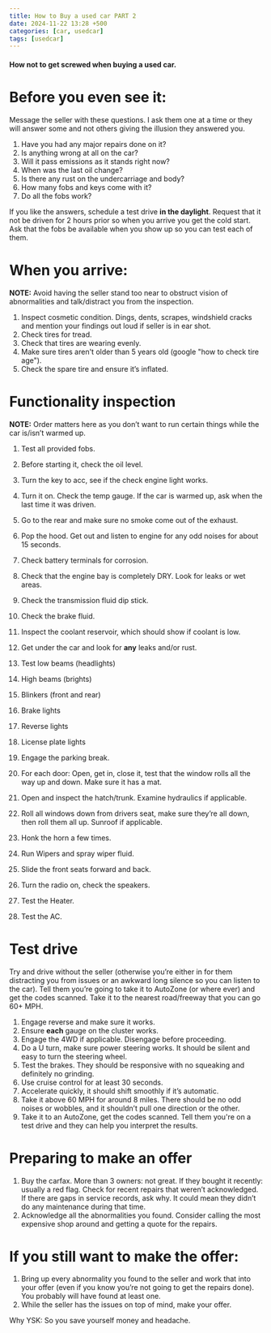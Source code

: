 ```yaml
---
title: How to Buy a used car PART 2
date: 2024-11-22 13:28 +500
categories: [car, usedcar]
tags: [usedcar]
---
```


#### How not to get screwed when buying a used car.

# Before you even see it:

Message the seller with these questions. I ask them one at a time or they will answer some and not others giving the illusion they answered you.

1.  Have you had any major repairs done on it?
2.  Is anything wrong at all on the car?
3.  Will it pass emissions as it stands right now?
4.  When was the last oil change?
5.  Is there any rust on the undercarriage and body?
6.  How many fobs and keys come with it?
7.  Do all the fobs work?

If you like the answers, schedule a test drive **in the daylight**. Request that it not be driven for 2 hours prior so when you arrive you get the cold start. Ask that the fobs be available when you show up so you can test each of them.

# When you arrive:

**NOTE:** Avoid having the seller stand too near to obstruct vision of abnormalities and talk/distract you from the inspection.

1.  Inspect cosmetic condition. Dings, dents, scrapes, windshield cracks and mention your findings out loud if seller is in ear shot.
2.  Check tires for tread.
3.  Check that tires are wearing evenly.
4.  Make sure tires aren't older than 5 years old (google "how to check tire age").
5.  Check the spare tire and ensure it’s inflated.

# Functionality inspection

**NOTE:** Order matters here as you don’t want to run certain things while the car is/isn’t warmed up.

1.  Test all provided fobs.
2.  Before starting it, check the oil level.
3.  Turn the key to acc, see if the check engine light works.
4.  Turn it on. Check the temp gauge. If the car is warmed up, ask when the last time it was driven.
5.  Go to the rear and make sure no smoke come out of the exhaust.
6.  Pop the hood. Get out and listen to engine for any odd noises for about 15 seconds.
7.  Check battery terminals for corrosion.
8.  Check that the engine bay is completely DRY. Look for leaks or wet areas.
9.  Check the transmission fluid dip stick.
10. Check the brake fluid.

11. Inspect the coolant reservoir, which should show if coolant is low.

12. Get under the car and look for **any** leaks and/or rust.

13. Test low beams (headlights)

14. High beams (brights)

15. Blinkers (front and rear)

16. Brake lights

17. Reverse lights

18. License plate lights

19. Engage the parking break.

20. For each door: Open, get in, close it, test that the window rolls all the way up and down. Make sure it has a mat.

21. Open and inspect the hatch/trunk. Examine hydraulics if applicable.

22. Roll all windows down from drivers seat, make sure they’re all down, then roll them all up. Sunroof if applicable.

23. Honk the horn a few times.

24. Run Wipers and spray wiper fluid.

25. Slide the front seats forward and back.

26. Turn the radio on, check the speakers.

27. Test the Heater.

28. Test the AC.

# Test drive

Try and drive without the seller (otherwise you’re either in for them distracting you from issues or an awkward long silence so you can listen to the car). Tell them you’re going to take it to AutoZone (or where ever) and get the codes scanned. Take it to the nearest road/freeway that you can go 60+ MPH.

1.  Engage reverse and make sure it works.
2.  Ensure **each** gauge on the cluster works.
3.  Engage the 4WD if applicable. Disengage before proceeding.
4.  Do a U turn, make sure power steering works. It should be silent and easy to turn the steering wheel.
5.  Test the brakes. They should be responsive with no squeaking and definitely no grinding.
6.  Use cruise control for at least 30 seconds.
7.  Accelerate quickly, it should shift smoothly if it’s automatic.
8.  Take it above 60 MPH for around 8 miles. There should be no odd noises or wobbles, and it shouldn’t pull one direction or the other.
9.  Take it to an AutoZone, get the codes scanned. Tell them you're on a test drive and they can help you interpret the results.

# Preparing to make an offer

1.  Buy the carfax. More than 3 owners: not great. If they bought it recently: usually a red flag. Check for recent repairs that weren’t acknowledged. If there are gaps in service records, ask why. It could mean they didn’t do any maintenance during that time.
2.  Acknowledge all the abnormalities you found. Consider calling the most expensive shop around and getting a quote for the repairs.

# If you still want to make the offer:

1.  Bring up every abnormality you found to the seller and work that into your offer (even if you know you’re not going to get the repairs done). You probably will have found at least one.
2.  While the seller has the issues on top of mind, make your offer.

Why YSK: So you save yourself money and headache.
